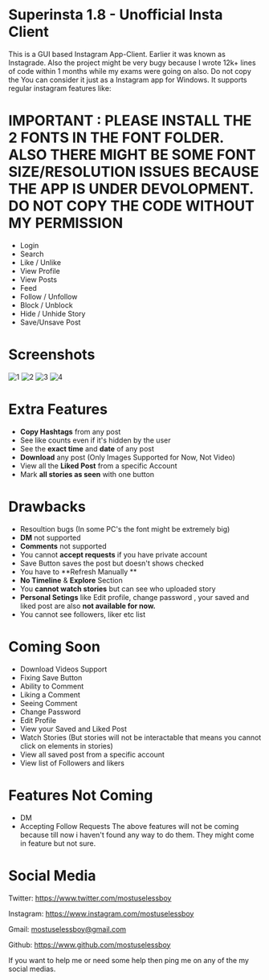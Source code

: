 # Superinsta 1.8 - Unofficial Insta Client
This is a GUI based Instagram App-Client. Earlier it was known as Instagrade. Also the project might be very bugy because I wrote 12k+ lines of code within 1 months while my exams were going on also. Do not copy the  You can consider it just as a Instagram app for Windows. It supports regular instagram features like:

# IMPORTANT : PLEASE INSTALL THE 2 FONTS IN THE FONT FOLDER. ALSO THERE MIGHT BE SOME FONT SIZE/RESOLUTION ISSUES BECAUSE THE APP IS UNDER DEVOLOPMENT. DO NOT COPY THE CODE WITHOUT MY PERMISSION
- Login
- Search
- Like / Unlike
- View Profile
- View Posts
- Feed
- Follow / Unfollow
- Block / Unblock
- Hide / Unhide Story
- Save/Unsave Post
# Screenshots
![1](https://user-images.githubusercontent.com/85026406/130319751-3b591d9a-2c2c-4467-a94b-d1610492ce65.png)
![2](https://user-images.githubusercontent.com/85026406/130319759-588d9daf-4b0e-4b28-9ac0-fd37ea5dff7a.png)
![3](https://user-images.githubusercontent.com/85026406/130319764-efe61063-739e-4049-aea6-66bc522bbc23.png)
![4](https://user-images.githubusercontent.com/85026406/130319767-c469a5f4-be8f-41d1-a0d5-4114e6a31805.png)



# Extra Features
- **Copy Hashtags** from any post
- See like counts even if it's hidden by the user
- See the **exact time** and **date** of any post
- **Download** any post (Only Images Supported for Now, Not Video)
- View all the **Liked Post** from a specific Account
- Mark **all stories as seen** with one button

# Drawbacks
- Resoultion bugs (In some PC's the font might be extremely big)
- **DM** not supported
- **Comments** not supported
- You cannot **accept requests** if you have private account
- Save Button saves the post but doesn't shows checked
- You have to **Refresh Manually **
- **No Timeline** & **Explore** Section
- You **cannot watch stories** but can see who uploaded story
- **Personal Setings** like Edit profile, change password , your saved and liked post are also **not available for now.**
- You cannot see followers, liker etc list

# Coming Soon
- Download Videos Support
- Fixing Save Button
- Ability to Comment
- Liking a Comment
- Seeing Comment
- Change Password
- Edit Profile
- View your Saved and Liked Post
- Watch Stories (But stories will not be interactable that means you cannot click on elements in stories)
- View all saved post from a specific account
- View list of Followers and likers


# Features Not Coming
- DM
- Accepting Follow Requests 
The above features will not be coming because till now i haven't found any way to do them. They might come in feature but not sure.


# Social Media
Twitter:
https://www.twitter.com/mostuselessboy

Instagram:
https://www.instagram.com/mostuselessboy

Gmail: 
mostuselessboy@gmail.com

Github:
https://www.github.com/mostuselessboy

If you want to help me or need some help then ping me on any of the my social medias.
